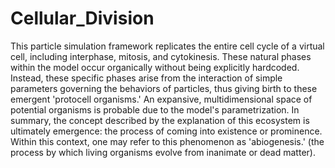 # Cellular_Division
This particle simulation framework replicates the entire cell cycle of a virtual cell, including interphase, mitosis, and cytokinesis. These natural phases within the model occur organically without being explicitly hardcoded. Instead, these specific phases arise from the interaction of simple parameters governing the behaviors of particles, thus giving birth to these emergent 'protocell organisms.' An expansive, multidimensional space of potential organisms is probable due to the model's parametrization. In summary, the concept described by the explanation of this ecosystem is ultimately emergence: the process of coming into existence or prominence. Within this context, one may refer to this phenomenon as 'abiogenesis.' (the process by which living organisms evolve from inanimate or dead matter).
